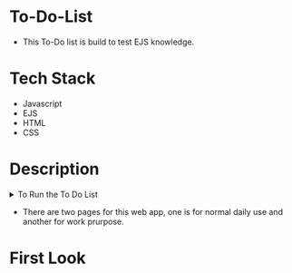 # To-Do-List
 - This To-Do list is build to test EJS knowledge. 
 
 # Tech Stack
 - Javascript
 - EJS
 - HTML
 - CSS
 
 # Description
 
 <details>
    <summary>To Run the To Do List</summary>
    <ul>
        <li>git clone</li>
        <li>Open the terminal</li>
        <li>npm i</li>
        <li>node app.js</li>
        <li>open chrome and write "localhost:3000" or  "localhost:3000/work".</li>
        <li>App has started</li>
    </ul>
</details>
 
- There are two pages for this web app, one is for normal daily use and another for work prurpose.
 
 # First Look
 
 <img width="500px" href="https://user-images.githubusercontent.com/73109141/226980995-eeea13d2-13c3-42ea-a4e6-09db84076a16.png)" >
<img width="500px" href="https://user-images.githubusercontent.com/73109141/226981036-69542800-dda0-4289-8c73-a9a129e4edc8.png)" >
